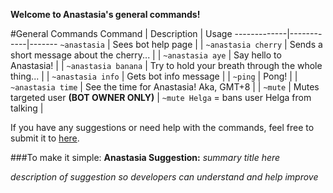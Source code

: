 <b>Welcome to Anastasia's general commands!</b>

#General Commands
Command | Description | Usage
-------------|------------|-------
`~anastasia` | Sees bot help page | |
`~anastasia cherry` | Sends a short message about the cherry... | |
`~anastasia aye` | Say hello to Anastasia! | |
`~anastasia banana` | Try to hold your breath through the whole thing... | |
`~anastasia info` | Gets bot info message | |
`~ping` | Pong! | |
`~anastasia time` | See the time for Anastasia! Aka, GMT+8 | |
`~mute` | Mutes targeted user **(BOT OWNER ONLY)** | `~mute Helga` = bans user Helga from talking |

If you have any suggestions or need help with the commands, feel free to submit it to [here](https://github.com/MrBilly/Tr1pw1re-Bots/issues).

###To make it simple:
<b>Anastasia Suggestion:</b><i> summary title here</i>

<i>description of suggestion so developers can understand and help improve</i>
